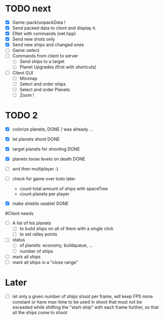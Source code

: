 # TODO next
- [x] Game::pack/unpackData !
- [x] Send packed data to client and display it. 
- [x] ENet with commands (net.hpp)
- [x] Send new shots only
- [x] Send new ships and changed ones
- [ ] Game::select
- [ ] Commands from client to server
  - [ ] Send ships to a target
  - [ ] Planet Upgrades (first with shortcuts)
- [ ] Client GUI
  - [ ] Minimap
  - [ ] Select and order ships
  - [ ] Select and order Planets
  - [ ] Zoom ! 

# TODO 2
- [x] colorize planets,             DONE / was already ...
- [x] let planets shoot             DONE
- [x] target planets for shooting   DONE
- [x] planets loose levels on death DONE
- [ ] and then multiplayer :)      
- [ ] check for game over                 todo later
  - count total amount of ships with spaceTree
  - count planets per player
- [x] make shields usable!          DONE


#Client needs
- [ ] A list of his planets 
  - [ ] to build ships on all of them with a single click
  - [ ] to set ralley points
- [ ] status 
  - [ ] of planets: economy, buildqueue, ...
  - [ ] number of ships
- [ ] mark all ships 
- [ ] mark all ships in a "close range"

# Later
- [ ] let only a given number of ships shoot per frame, will keep FPS more constant or have max-time to be used in shoot that must not be exceeded while shifting the "start-ship" with each frame further, so that all the ships come to shoot